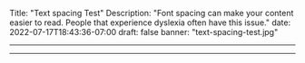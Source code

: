 Title: "Text spacing Test"
Description: "Font spacing can make your content easier to read. People that experience dyslexia often have this issue."
date: 2022-07-17T18:43:36-07:00
draft: false
banner: "text-spacing-test.jpg"

---

---